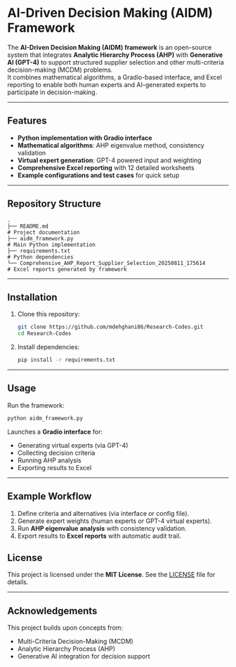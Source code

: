 # AI-Driven Decision Making (AIDM) Framework

The **AI-Driven Decision Making (AIDM) framework** is an open-source system that integrates **Analytic Hierarchy Process (AHP)** with **Generative AI (GPT-4)** to support structured supplier selection and other multi-criteria decision-making (MCDM) problems.  
It combines mathematical algorithms, a Gradio-based interface, and Excel reporting to enable both human experts and AI-generated experts to participate in decision-making.

---

## Features

- **Python implementation with Gradio interface**  
- **Mathematical algorithms**: AHP eigenvalue method, consistency validation  
- **Virtual expert generation**: GPT-4 powered input and weighting  
- **Comprehensive Excel reporting** with 12 detailed worksheets  
- **Example configurations and test cases** for quick setup  

---

## Repository Structure

```
.
├── README.md                                                                     # Project documentation
├── aidm_framework.py                                                             # Main Python implementation
├── requirements.txt                                                              # Python dependencies
└── Comprehensive_AHP_Report_Supplier_Selection_20250811_175614                   # Excel reports generated by framework
```

---

## Installation

1. Clone this repository:
   ```bash
   git clone https://github.com/mdehghani86/Research-Codes.git
   cd Research-Codes
   ```

2. Install dependencies:
   ```bash
   pip install -r requirements.txt
   ```

---

## Usage

Run the framework:
```bash
python aidm_framework.py
```

Launches a **Gradio interface** for:
- Generating virtual experts (via GPT-4)  
- Collecting decision criteria  
- Running AHP analysis  
- Exporting results to Excel  

---

## Example Workflow

1. Define criteria and alternatives (via interface or config file).  
2. Generate expert weights (human experts or GPT-4 virtual experts).  
3. Run **AHP eigenvalue analysis** with consistency validation.  
4. Export results to **Excel reports** with automatic audit trail.  


## License

This project is licensed under the **MIT License**. See the [LICENSE](LICENSE) file for details.

---

## Acknowledgements

This project builds upon concepts from:
- Multi-Criteria Decision-Making (MCDM)  
- Analytic Hierarchy Process (AHP)  
- Generative AI integration for decision support  
